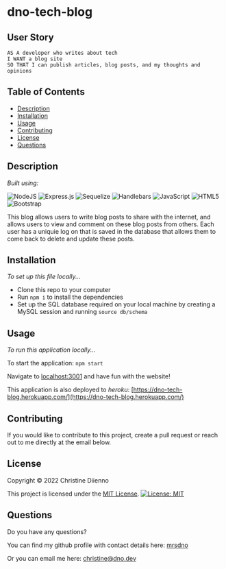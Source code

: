 # dno-tech-blog

## User Story

    AS A developer who writes about tech
    I WANT a blog site
    SO THAT I can publish articles, blog posts, and my thoughts and opinions

## Table of Contents

* [Description](#description)
* [Installation](#installation)
* [Usage](#usage)
* [Contributing](#contributing)
* [License](#license)
* [Questions](#questions)

## Description

*Built using:*

![NodeJS](https://img.shields.io/badge/node.js-6DA55F?style=for-the-badge&logo=node.js&logoColor=white)
![Express.js](https://img.shields.io/badge/express.js-%23404d59.svg?style=for-the-badge&logo=express&logoColor=%2361DAFB)
![Sequelize](https://img.shields.io/badge/Sequelize-52B0E7?style=for-the-badge&logo=Sequelize&logoColor=white)
![Handlebars](https://img.shields.io/badge/handlebars-%23F46800.svg?style=for-the-badge&logo=handlebarsdotjs&logoColor=white)
![JavaScript](https://img.shields.io/badge/javascript-%23323330.svg?style=for-the-badge&logo=javascript&logoColor=%23F7DF1E)
![HTML5](https://img.shields.io/badge/html5-%23E34F26.svg?style=for-the-badge&logo=html5&logoColor=white)
![Bootstrap](https://img.shields.io/badge/bootstrap-%23563D7C.svg?style=for-the-badge&logo=bootstrap&logoColor=white)

This blog allows users to write blog posts to share with the internet, and allows users to view and comment on these blog posts from others. Each user has a uniquie log on that is saved in the database that allows them to come back to delete and update these posts.

## Installation

*To set up this file locally...*

 - Clone this repo to your computer
 - Run `npm i` to install the dependencies
 - Set up the SQL database required on your local machine by creating a MySQL session and running `source db/schema`

## Usage

*To run this application locally...*

To start the application: `npm start`

Navigate to [localhost:3001](localhost:3001) and have fun with the website!

This application is also deployed to *heroku*: [https://dno-tech-blog.herokuapp.com/](https://dno-tech-blog.herokuapp.com/)

## Contributing

If you would like to contribute to this project, create a pull request or reach out to me directly at the email below.

## License

Copyright © 2022 Christine Diienno

This project is licensed under the [MIT License](https://mit-license.org/).
[![License: MIT](https://img.shields.io/badge/License-MIT-yellow.svg)](https://opensource.org/licenses/MIT)

## Questions

Do you have any questions? 

You can find my github profile with contact details here: [mrsdno](https://github.com/mrsdno)

Or you can email me here: [christine@dno.dev](mailto:christine@dno.dev)

